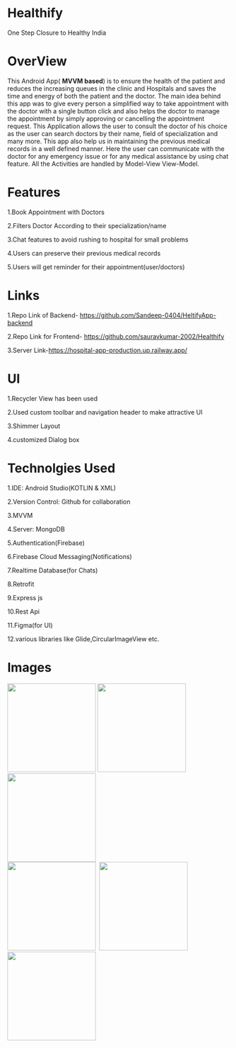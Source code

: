 # Healthify
One Step Closure to Healthy India

# OverView
This Android App( <b>MVVM based</b>) is to ensure the health of the patient and reduces the increasing queues in the clinic and Hospitals and saves the time and energy of both the patient and the doctor.
The main idea behind this app was to give every person a simplified way to take appointment with the doctor with a single button click and also helps the doctor to manage the appointment by simply approving or cancelling the appointment request.
This Application allows the user to consult the doctor of his choice as the user can search doctors by their name, field of specialization and many more.
This app also help us in maintaining the previous medical records in a well defined manner.
Here the user can communicate with the doctor for any emergency issue or for any medical assistance by using chat feature.
All the Activities are handled by Model-View View-Model.

# Features
1.Book Appointment with Doctors

2.Filters Doctor According to their specialization/name

3.Chat features to avoid rushing to hospital for small problems

4.Users can preserve their previous medical records

5.Users will get reminder for their appointment(user/doctors) 

# Links
1.Repo Link of Backend- https://github.com/Sandeep-0404/HeltifyApp-backend

2.Repo Link for Frontend- https://github.com/sauravkumar-2002/Healthify

3.Server Link-https://hospital-app-production.up.railway.app/

# UI 
1.Recycler View has been used

2.Used custom toolbar and navigation header to make attractive UI

3.Shimmer Layout

4.customized Dialog box

# Technolgies Used
1.IDE: Android Studio(KOTLIN & XML) 

2.Version Control: Github for collaboration 

3.MVVM

4.Server: MongoDB

5.Authentication(Firebase)

6.Firebase Cloud Messaging(Notifications)

7.Realtime Database(for Chats)

8.Retrofit

9.Express js

10.Rest Api

11.Figma(for UI)

12.various libraries like Glide,CircularImageView etc.
# Images
<img src="https://user-images.githubusercontent.com/79043983/218338472-8559fb0f-ddc3-4b7e-8566-d21e8037b495.jpeg" width="200" />&nbsp;<img src="https://user-images.githubusercontent.com/79043983/218338697-eea59981-78e3-43ff-bd3f-24497084e7fa.jpeg" width="200" />&nbsp;<img src="https://user-images.githubusercontent.com/79043983/218338708-ab12d61f-188a-46fd-95d4-83487098e9b4.jpeg" width="200" /><br>
<img src="https://user-images.githubusercontent.com/79043983/218338711-fb9ed4d6-c9c1-44b1-a627-3a90b126ddf5.jpeg" width="200"  />&nbsp;
<img src="https://user-images.githubusercontent.com/79043983/218338714-954ae6c1-b313-4bc6-be13-08ded33d999a.jpeg" width="200" />&nbsp;<img src="https://user-images.githubusercontent.com/79043983/218338840-217984e0-a082-4115-8a2a-ac8c0257da41.jpeg" width="200" />
